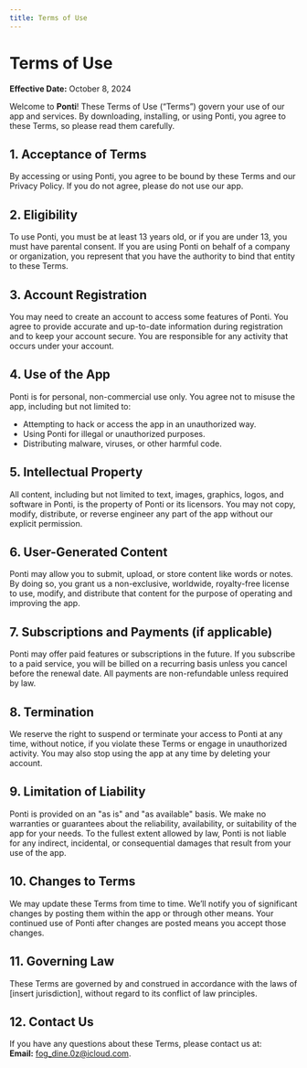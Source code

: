 ```yaml
---
title: Terms of Use
---
```


# Terms of Use

**Effective Date:** October 8, 2024

Welcome to **Ponti**! These Terms of Use (“Terms”) govern your use of our app and services. By downloading, installing, or using Ponti, you agree to these Terms, so please read them carefully.

## 1. Acceptance of Terms

By accessing or using Ponti, you agree to be bound by these Terms and our Privacy Policy. If you do not agree, please do not use our app.

## 2. Eligibility

To use Ponti, you must be at least 13 years old, or if you are under 13, you must have parental consent. If you are using Ponti on behalf of a company or organization, you represent that you have the authority to bind that entity to these Terms.

## 3. Account Registration

You may need to create an account to access some features of Ponti. You agree to provide accurate and up-to-date information during registration and to keep your account secure. You are responsible for any activity that occurs under your account.

## 4. Use of the App

Ponti is for personal, non-commercial use only. You agree not to misuse the app, including but not limited to:

* Attempting to hack or access the app in an unauthorized way.
* Using Ponti for illegal or unauthorized purposes.
* Distributing malware, viruses, or other harmful code.

## 5. Intellectual Property

All content, including but not limited to text, images, graphics, logos, and software in Ponti, is the property of Ponti or its licensors. You may not copy, modify, distribute, or reverse engineer any part of the app without our explicit permission.

## 6. User-Generated Content

Ponti may allow you to submit, upload, or store content like words or notes. By doing so, you grant us a non-exclusive, worldwide, royalty-free license to use, modify, and distribute that content for the purpose of operating and improving the app.

## 7. Subscriptions and Payments (if applicable)

Ponti may offer paid features or subscriptions in the future. If you subscribe to a paid service, you will be billed on a recurring basis unless you cancel before the renewal date. All payments are non-refundable unless required by law.

## 8. Termination

We reserve the right to suspend or terminate your access to Ponti at any time, without notice, if you violate these Terms or engage in unauthorized activity. You may also stop using the app at any time by deleting your account.

## 9. Limitation of Liability

Ponti is provided on an "as is" and "as available" basis. We make no warranties or guarantees about the reliability, availability, or suitability of the app for your needs. To the fullest extent allowed by law, Ponti is not liable for any indirect, incidental, or consequential damages that result from your use of the app.

## 10. Changes to Terms

We may update these Terms from time to time. We’ll notify you of significant changes by posting them within the app or through other means. Your continued use of Ponti after changes are posted means you accept those changes.

## 11. Governing Law

These Terms are governed by and construed in accordance with the laws of \[insert jurisdiction], without regard to its conflict of law principles.

## 12. Contact Us

If you have any questions about these Terms, please contact us at:\
**Email:** [fog\_dine.0z@icloud.com](mailto:fogs_dine.0z@icloud.com).
